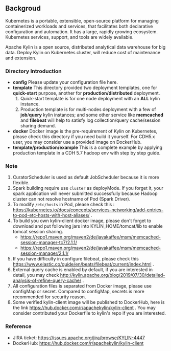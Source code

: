 ## Backgroud
Kubernetes is a portable, extensible, open-source platform for managing containerized workloads and services, that facilitates 
both declarative configuration and automation. It has a large, rapidly growing ecosystem. Kubernetes services, support, 
and tools are widely available.

Apache Kylin is a open source, distributed analytical data warehouse for big data. Deploy Kylin on Kubernetes 
cluster, will reduce cost of maintenance and extension.

### Directory Introduction
- **config**
  Please update your configuration file here. 
- **template**
  This directory provided two deployment templates, one for **quick-start** purpose, another for **production/distributed** deployment.
  1. Quick-start template is for one node deployment with an **ALL** kylin instance.
  2. Production template is for multi-nodes deployment with a few of **job**/**query** kylin instances; and some other service 
  like **memcached** and **filebeat** will help to satisfy log collection/query cache/session sharing demand.
- **docker**
  Docker image is the pre-requirement of Kylin on Kubernetes, please check this directory if you need build it yourself.
  For CDH5.x user, you may consider use a provided image on DockerHub.
- **template/production/example**
  This is a complete example by applying production template in a CDH 5.7 hadoop env with step by step guide.  
 
### Note 
1. CuratorScheduler is used as default JobScheduler because it is more flexible.
2. Spark building require use `cluster` as deployMode. If you forget it, your spark application will never submitted successfully because Hadoop cluster can not resolve hostname of Pod (Spark Driver).
3. To modify `/etc/hosts` in Pod, please check this : https://kubernetes.io/docs/concepts/services-networking/add-entries-to-pod-etc-hosts-with-host-aliases/ . 
4. To build you own kylin-client docker image, please don't forget to download and put following jars into KYLIN_HOME/tomcat/lib to enable tomcat session sharing.
    - https://repo1.maven.org/maven2/de/javakaffee/msm/memcached-session-manager-tc7/2.1.1/
    - https://repo1.maven.org/maven2/de/javakaffee/msm/memcached-session-manager/2.1.1/
5. If you have difficulty in configure filebeat, please check this https://www.elastic.co/guide/en/beats/filebeat/current/index.html .
6. External query cache is enabled by default, if you are interested in detail, you may check http://kylin.apache.org/blog/2019/07/30/detailed-analysis-of-refine-query-cache/ .
7. All configuration files is separated from Docker image, please use configMap or secret. Compared to configMap, secrets is more recommended for security reason.
8. Some verified kylin-client image will be published to DockerHub, here is the link https://hub.docker.com/r/apachekylin/kylin-client . You may consider contributed your Dockerfile to kylin's repo if you are interested.
 
### Reference 
- JIRA ticket: https://issues.apache.org/jira/browse/KYLIN-4447
- DockerHub: https://hub.docker.com/r/apachekylin/kylin-client